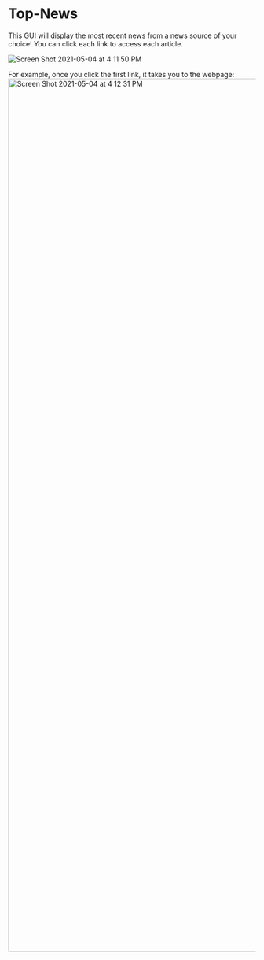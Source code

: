 # Top-News
 
This GUI will display the most recent news from a news source of your choice! You can click each link to access each article.

![Screen Shot 2021-05-04 at 4 11 50 PM](https://user-images.githubusercontent.com/47422637/117063984-91518000-acf3-11eb-8672-00f318c77e26.png)


For example, once you click the first link, it takes you to the webpage:
<img width="1774" alt="Screen Shot 2021-05-04 at 4 12 31 PM" src="https://user-images.githubusercontent.com/47422637/117063988-931b4380-acf3-11eb-9318-47415b43e3c0.png">
